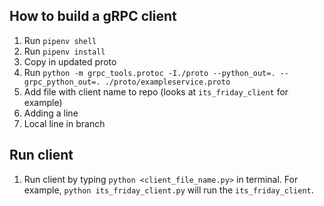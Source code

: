 ## How to build a gRPC client

1. Run `pipenv shell`
2. Run `pipenv install`
3. Copy in updated proto
4. Run `python -m grpc_tools.protoc -I./proto --python_out=. --grpc_python_out=. ./proto/exampleservice.proto`
5. Add file with client name to repo (looks at `its_friday_client` for example)
6. Adding a line
7. Local line in branch
## Run client

1. Run client by typing `python <client_file_name.py>` in terminal. For example, `python its_friday_client.py` will run the `its_friday_client`.
